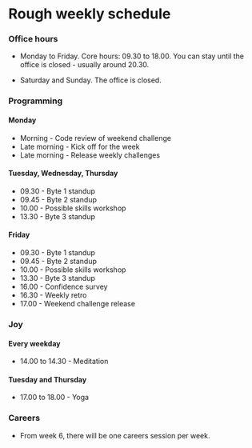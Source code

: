 # Rough weekly schedule

### Office hours

* Monday to Friday. Core hours: 09.30 to 18.00. You can stay until the office is closed - usually around 20.30.

* Saturday and Sunday.  The office is closed.

### Programming

#### Monday

* Morning - Code review of weekend challenge
* Late morning - Kick off for the week
* Late morning - Release weekly challenges

#### Tuesday, Wednesday, Thursday

* 09.30 - Byte 1 standup
* 09.45 - Byte 2 standup
* 10.00 - Possible skills workshop
* 13.30 - Byte 3 standup

#### Friday

* 09.30 - Byte 1 standup
* 09.45 - Byte 2 standup
* 10.00 - Possible skills workshop
* 13.30 - Byte 3 standup
* 16.00 - Confidence survey
* 16.30 - Weekly retro
* 17.00 - Weekend challenge release

### Joy

#### Every weekday

* 14.00 to 14.30 - Meditation

#### Tuesday and Thursday

* 17.00 to 18.00 - Yoga

### Careers

* From week 6, there will be one careers session per week.
